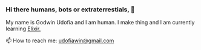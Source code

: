 ### Hi there humans, bots or extraterrestials, 👋

My name is Godwin Udofia and I am human. I make thing and I am currently learning [Elixir.](https://elixir-lang.org)


📫 How to reach me: udofiawin@gmail.com

<!--
**aifodu/aifodu** is a ✨ _special_ ✨ repository because its `README.md` (this file) appears on your GitHub profile.

Here are some ideas to get you started:

- 🔭 I’m currently working on ...
- 🌱 I’m currently learning ...
- 👯 I’m looking to collaborate on ...
- 🤔 I’m looking for help with ...
- 💬 Ask me about ...
- 📫 How to reach me: ...
- 😄 Pronouns: ...
- ⚡ Fun fact: ...
-->
